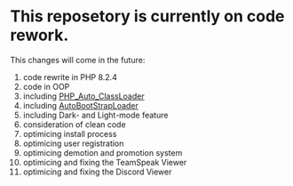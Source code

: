 # This reposetory is currently on code rework.
This changes will come in the future:
<ol>
  <li>code rewrite in PHP 8.2.4</li>
  <li>code in OOP</li>
  <li>including <a href="https://github.com/PassCody/PHP_Auto_ClassLoader">PHP_Auto_ClassLoader</a></li>
  <li>including <a href="https://github.com/PassCody/AutoBootStrapLoader">AutoBootStrapLoader</a></li>
  <li>including Dark- and Light-mode feature</li>
  <li>consideration of clean code</li>
  <li>optimicing install process</li>
  <li>optimicing user registration</li>
  <li>optimicing demotion and promotion system</li>
  <li>optimicing and fixing the TeamSpeak Viewer</li>
  <li>optimicing and fixing the Discord Viewer</li>
</ol>
